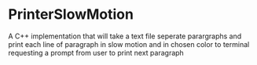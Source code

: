 # PrinterSlowMotion
A C++ implementation that will take  a text file seperate parargraphs and  print each line of paragraph in slow motion and in chosen color to terminal  requesting a prompt from user to print next paragraph 
